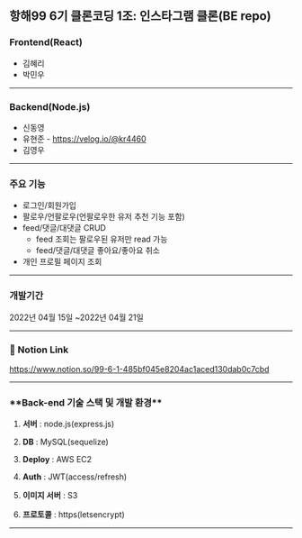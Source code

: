## 항해99 6기 클론코딩 1조: 인스타그램 클론(BE repo)

### Frontend(React)
- 김혜리
- 박민우
***
### Backend(Node.js)
- 신동영
- 유현준 - https://velog.io/@kr4460
- 김영우
 ***

### 주요 기능
- 로그인/회원가입
- 팔로우/언팔로우(언팔로우한 유저 추천 기능 포함)
- feed/댓글/대댓글 CRUD
  - feed 조회는 팔로우된 유저만 read 가능
  - feed/댓글/대댓글 좋아요/좋아요 취소
- 개인 프로필 페이지 조회

---

### 개발기간

2022년 04월 15일 ~2022년 04월 21일

---

### :balloon: Notion Link
https://www.notion.so/99-6-1-485bf045e8204ac1aced130dab0c7cbd

---

### \***\*Back-end 기술 스택 및 개발 환경\*\***

1) **서버**
: node.js(express.js)

2) **DB**
: MySQL(sequelize)

3) **Deploy**
: AWS EC2

4) **Auth**
: JWT(access/refresh)

5) **이미지 서버**
: S3

6) **프로토콜**
: https(letsencrypt)

---
